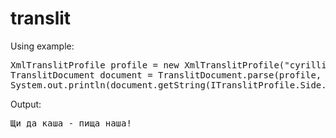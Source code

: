 translit
=========
Using example:
<pre>
XmlTranslitProfile profile = new XmlTranslitProfile("cyrillic_default.xml");
TranslitDocument document = TranslitDocument.parse(profile, "SCH'i da kasha - pisch'a nasha!", ITranslitProfile.Side.RIGHT);
System.out.println(document.getString(ITranslitProfile.Side.LEFT));
</pre>
Output:
<pre>
Щи да каша - пища наша!
</pre>
